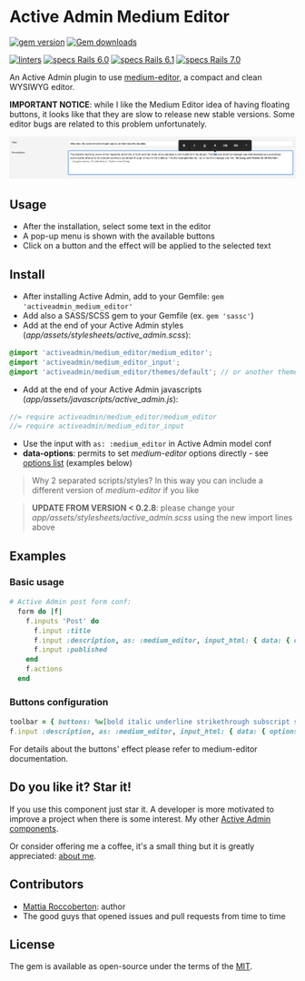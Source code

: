 # Active Admin Medium Editor
[![gem version](https://badge.fury.io/rb/activeadmin_medium_editor.svg)](https://badge.fury.io/rb/activeadmin_medium_editor)
[![Gem downloads](https://badgen.net/rubygems/dt/activeadmin_medium_editor)](https://rubygems.org/gems/activeadmin_medium_editor)

[![linters](https://github.com/blocknotes/activeadmin_medium_editor/actions/workflows/linters.yml/badge.svg)](https://github.com/blocknotes/activeadmin_medium_editor/actions/workflows/linters.yml)
[![specs Rails 6.0](https://github.com/blocknotes/activeadmin_medium_editor/actions/workflows/specs_rails60.yml/badge.svg)](https://github.com/blocknotes/activeadmin_medium_editor/actions/workflows/specs_rails60.yml)
[![specs Rails 6.1](https://github.com/blocknotes/activeadmin_medium_editor/actions/workflows/specs_rails61.yml/badge.svg)](https://github.com/blocknotes/activeadmin_medium_editor/actions/workflows/specs_rails61.yml)
[![specs Rails 7.0](https://github.com/blocknotes/activeadmin_medium_editor/actions/workflows/specs_rails70.yml/badge.svg)](https://github.com/blocknotes/activeadmin_medium_editor/actions/workflows/specs_rails70.yml)

An Active Admin plugin to use [medium-editor](https://github.com/yabwe/medium-editor), a compact and clean WYSIWYG editor.

**IMPORTANT NOTICE**: while I like the Medium Editor idea of having floating buttons, it looks like that they are slow to release new stable versions. Some editor bugs are related to this problem unfortunately.

![screenshot](extra/screenshot.png)

## Usage

- After the installation, select some text in the editor
- A pop-up menu is shown with the available buttons
- Click on a button and the effect will be applied to the selected text

## Install

- After installing Active Admin, add to your Gemfile: `gem 'activeadmin_medium_editor'`
- Add also a SASS/SCSS gem to your Gemfile (ex. `gem 'sassc'`)
- Add at the end of your Active Admin styles (_app/assets/stylesheets/active_admin.scss_):
```scss
@import 'activeadmin/medium_editor/medium_editor';
@import 'activeadmin/medium_editor_input';
@import 'activeadmin/medium_editor/themes/default'; // or another theme
```
- Add at the end of your Active Admin javascripts (_app/assets/javascripts/active_admin.js_):
```js
//= require activeadmin/medium_editor/medium_editor
//= require activeadmin/medium_editor_input
```
- Use the input with `as: :medium_editor` in Active Admin model conf
- **data-options**: permits to set *medium-editor* options directly - see [options list](https://github.com/yabwe/medium-editor#mediumeditor-options) (examples below)

> Why 2 separated scripts/styles? In this way you can include a different version of *medium-editor* if you like

> **UPDATE FROM VERSION < 0.2.8**: please change your _app/assets/stylesheets/active_admin.scss_ using the new import lines above

## Examples

### Basic usage

```ruby
# Active Admin post form conf:
  form do |f|
    f.inputs 'Post' do
      f.input :title
      f.input :description, as: :medium_editor, input_html: { data: { options: '{"spellcheck":false,"toolbar":{"buttons":["bold","italic","underline","anchor"]}}' } }
      f.input :published
    end
    f.actions
  end
```

### Buttons configuration

```ruby
toolbar = { buttons: %w[bold italic underline strikethrough subscript superscript anchor image quote pre orderedlist unorderedlist indent outdent justifyLeft justifyCenter justifyRight justifyFull h1 h2 h3 h4 h5 h6 removeFormat html] }
f.input :description, as: :medium_editor, input_html: { data: { options: { toolbar: toolbar } } }
```

For details about the buttons' effect please refer to medium-editor documentation.

## Do you like it? Star it!

If you use this component just star it. A developer is more motivated to improve a project when there is some interest. My other [Active Admin components](https://github.com/blocknotes?utf8=✓&tab=repositories&q=activeadmin&type=source).

Or consider offering me a coffee, it's a small thing but it is greatly appreciated: [about me](https://www.blocknot.es/about-me).

## Contributors

- [Mattia Roccoberton](https://blocknot.es): author
- The good guys that opened issues and pull requests from time to time

## License

The gem is available as open-source under the terms of the [MIT](LICENSE.txt).

